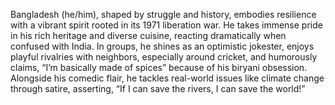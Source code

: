 Bangladesh (he/him), shaped by struggle and history, embodies resilience with a vibrant spirit rooted in its 1971 liberation war. He takes immense pride in his rich heritage and diverse cuisine, reacting dramatically when confused with India. In groups, he shines as an optimistic jokester, enjoys playful rivalries with neighbors, especially around cricket, and humorously claims, “I’m basically made of spices” because of his biryani obsession. Alongside his comedic flair, he tackles real-world issues like climate change through satire, asserting, “If I can save the rivers, I can save the world!”